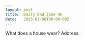 ```yaml
---
layout: post
title:  Daily Dad Joke 4U
date:   2023-01-08T00:00:00Z
---
```

What does a house wear? Address.
